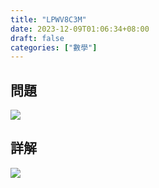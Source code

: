 ```yaml
---
title: "LPWV8C3M"
date: 2023-12-09T01:06:34+08:00
draft: false
categories: ["數學"]
---
```

<!--more-->

## 問題
<img src="/posts/solution/LPWV8C3M-q.png">

## 詳解
<img src="/posts/solution/LPWV8C3M-sol.png">


